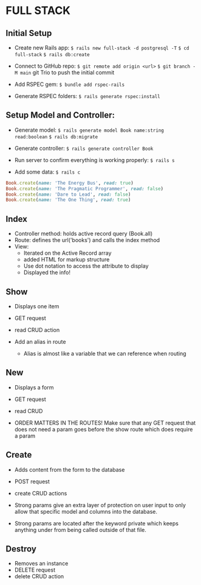 # FULL STACK

## Initial Setup
- Create new Rails app:
`$ rails new full-stack -d postgresql -T`
`$ cd full-stack`
`$ rails db:create`

- Connect to GitHub repo:
`$ git remote add origin <url>`
`$ git branch -M main`
git Trio to push the initial commit

- Add RSPEC gem:
`$ bundle add rspec-rails`

- Generate RSPEC folders:
`$ rails generate rspec:install`


## Setup Model and Controller:
- Generate model:
`$ rails generate model Book name:string read:boolean`
`$ rails db:migrate`

- Generate controller:
`$ rails generate controller Book`

- Run server to confirm everything is working properly:
`$ rails s`

- Add some data:
`$ rails c`
```ruby
Book.create(name: 'The Energy Bus', read: true)
Book.create(name: 'The Pragmatic Programmer', read: false)
Book.create(name: 'Dare to Lead', read: false)
Book.create(name: 'The One Thing', read: true)
```

## Index
- Controller method: holds active record query (Book.all)
- Route: defines the url('books') and calls the index method
- View: 
  - Iterated on the Active Record array
  - added HTML for markup structure
  - Use dot notation to access the attribute to display
  - Displayed the info!

## Show
- Displays one item
- GET request
- read CRUD action

- Add an alias in route
  - Alias is almost like a variable that we can reference when routing

## New
- Displays a form
- GET request
- read CRUD 

- ORDER MATTERS IN THE ROUTES!  Make sure that any GET request that does not need a param goes before the show route which does require a param


## Create
- Adds content from the form to the database
- POST request
- create CRUD actions

- Strong params give an extra layer of protection on user input to only allow that specific model and columns into the database.
- Strong params are located after the keyword private which keeps anything under from being called outside of that file.


## Destroy
- Removes an instance
- DELETE request
- delete CRUD action


